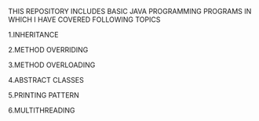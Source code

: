 THIS REPOSITORY INCLUDES  BASIC JAVA PROGRAMMING  PROGRAMS IN WHICH  I HAVE COVERED  FOLLOWING TOPICS


1.INHERITANCE

2.METHOD OVERRIDING

3.METHOD OVERLOADING

4.ABSTRACT CLASSES

5.PRINTING PATTERN

6.MULTITHREADING

